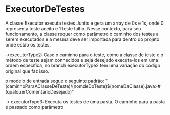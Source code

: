 # ExecutorDeTestes

A classe Executor executa testes Junits e gera um array de 0s e 1s, onde 0 representa
teste aceito e 1 teste falho. Nesse contexto, para seu funcionamento, a classe
requer como parâmetro o caminho dos testes a serem executados e a mesma deve ser 
importada para dentro do projeto onde estão os testes.

->executorType2:
Caso o caminho para o teste, como a classe de teste e o método de teste sejam conhecidos
e seja desejado executa-los em uma ordem específica, no branch executorType2 tem uma 
variação do código original que faz isso.

o modelo de entrada segue o seguinte padrão:
"(caminhoParaAClasseDeTeste)/(nomdeDoTeste)$(nomeDaClasse).java>#(qualquerComentarioDesejado)"

-> executorType3:
Executa os testes de uma pasta. O caminho para a pasta é passado como parâmetro
